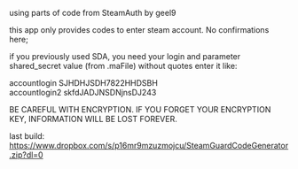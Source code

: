 using parts of code from SteamAuth by geel9

this app only provides codes to enter steam account. No confirmations here;

if you previously used SDA, you need your login and parameter shared_secret value (from .maFile) without quotes
enter it like:

accountlogin SJHDHJSDH7822HHDSBH<br />
accountlogin2 skfdJADJNSDNjnsDJ243

BE CAREFUL WITH ENCRYPTION. IF YOU FORGET YOUR ENCRYPTION KEY, INFORMATION WILL BE LOST FOREVER.

last build: https://www.dropbox.com/s/p16mr9mzuzmojcu/SteamGuardCodeGenerator.zip?dl=0
